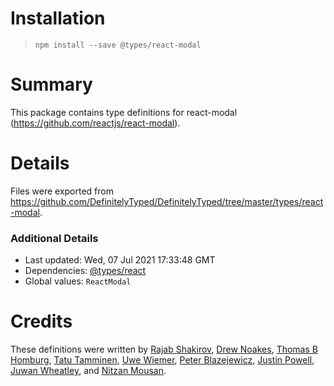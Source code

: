 # Installation
> `npm install --save @types/react-modal`

# Summary
This package contains type definitions for react-modal (https://github.com/reactjs/react-modal).

# Details
Files were exported from https://github.com/DefinitelyTyped/DefinitelyTyped/tree/master/types/react-modal.

### Additional Details
 * Last updated: Wed, 07 Jul 2021 17:33:48 GMT
 * Dependencies: [@types/react](https://npmjs.com/package/@types/react)
 * Global values: `ReactModal`

# Credits
These definitions were written by [Rajab Shakirov](https://github.com/radziksh), [Drew Noakes](https://github.com/drewnoakes), [Thomas B Homburg](https://github.com/homburg), [Tatu Tamminen](https://github.com/ttamminen), [Uwe Wiemer](https://github.com/hallowatcher), [Peter Blazejewicz](https://github.com/peterblazejewicz), [Justin Powell](https://github.com/jpowell), [Juwan Wheatley](https://github.com/fiberjw), and [Nitzan Mousan](https://github.com/nitzanmo).
